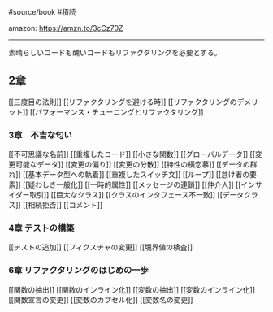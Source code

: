 #source/book #積読 

amazon: https://amzn.to/3cCz70Z

---

素晴らしいコードも醜いコードもリファクタリングを必要とする。

## 2章

[[三度目の法則]]
[[リファクタリングを避ける時]]
[[リファクタリングのデメリット]]
[[パフォーマンス・チューニングとリファクタリング]]

### 3章　不吉な匂い
[[不可思議な名前]]
[[重複したコード]]
[[小さな関数]]
[[グローバルデータ]]
[[変更可能なデータ]]
[[変更の偏り]]
[[変更の分散]]
[[特性の横恋慕]]
[[データの群れ]]
[[基本データ型への執着]]
[[重複したスイッチ文]]
[[ループ]]
[[怠け者の要素]]
[[疑わしき一般化]]
[[一時的属性]]
[[メッセージの連鎖]]
[[仲介人]]
[[インサイダー取引]]
[[巨大なクラス]]
[[クラスのインタフェース不一致]]
[[データクラス]]
[[相続拒否]]
[[コメント]]

### 4章 テストの構築

[[テストの追加]]
[[フィクスチャの変更]]
[[境界値の検査]]

### 6章 リファクタリングのはじめの一歩

[[関数の抽出]]
[[関数のインライン化]]
[[変数の抽出]]
[[変数のインライン化]]
[[関数宣言の変更]]
[[変数のカプセル化]]
[[変数名の変更]]